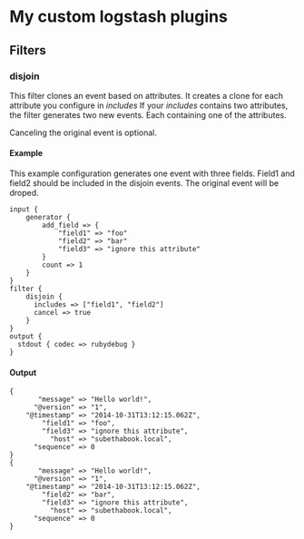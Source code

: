 # My custom logstash plugins

## Filters

### disjoin

This filter clones an event based on attributes. It creates a clone for each attribute you configure in *includes* 
If your *includes* contains two attributes, the filter generates two new events. Each containing one of the attributes.

Canceling the original event is optional.

#### Example

This example configuration generates one event with three fields. Field1 and field2 should be included in the disjoin events. The original event will be droped.

	input {
		generator {
	    	add_field => {
	    		"field1" => "foo"
	    		"field2" => "bar"
	    		"field3" => "ignore this attribute"
	    	}
	    	count => 1
	  	}
	}
	filter {
	    disjoin {
	      includes => ["field1", "field2"]
	      cancel => true
	    }
	}
	output {
	  stdout { codec => rubydebug }
	}

#### Output
	{
	       "message" => "Hello world!",
	      "@version" => "1",
	    "@timestamp" => "2014-10-31T13:12:15.062Z",
	        "field1" => "foo",
	        "field3" => "ignore this attribute",
	          "host" => "subethabook.local",
	      "sequence" => 0
	}
	{
	       "message" => "Hello world!",
	      "@version" => "1",
	    "@timestamp" => "2014-10-31T13:12:15.062Z",
	        "field2" => "bar",
	        "field3" => "ignore this attribute",
	          "host" => "subethabook.local",
	      "sequence" => 0
	}
